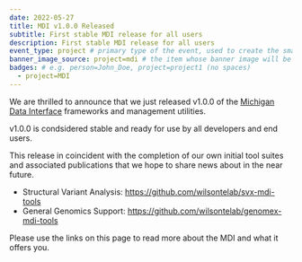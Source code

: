 ```yaml
---
date: 2022-05-27
title: MDI v1.0.0 Released
subtitle: First stable MDI release for all users
description: First stable MDI release for all users
event_type: project # primary type of the event, used to create the small, colored post callout
banner_image_source: project=mdi # the item whose banner image will be adopted by this event
badges: # e.g. person=John_Doe, project=project1 (no spaces)
  - project=MDI
---
```


We are thrilled to announce that we just released v1.0.0
of the 
[Michigan Data Interface](https://github.com/MiDataInt)
 frameworks and management
utilities.

v1.0.0 is condsidered stable and ready for use by all 
developers and end users.

This release in coincident with the completion of our 
own initial tool suites and associated publications
that we hope to share news about in the near future.

- Structural Variant Analysis: https://github.com/wilsontelab/svx-mdi-tools
- General Genomics Support: https://github.com/wilsontelab/genomex-mdi-tools

Please use the links on this page to read more about the MDI and what it offers you.
